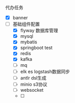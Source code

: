 代办任务
- [x] banner
- [ ] 基础组件配置
  - [x]  flyway 数据库管理 
  - [x]  mysql
  - [x]  mybatis
  - [x]  springboot test
  - [x]  redis
  - [x]  kafka
  - [ ]  mq
  - [ ]  elk es logstash数据同步
  - [ ]  antlr dsl生成
  - [ ]  minio s3协议
  - [ ]  websocket
  - [ ] 